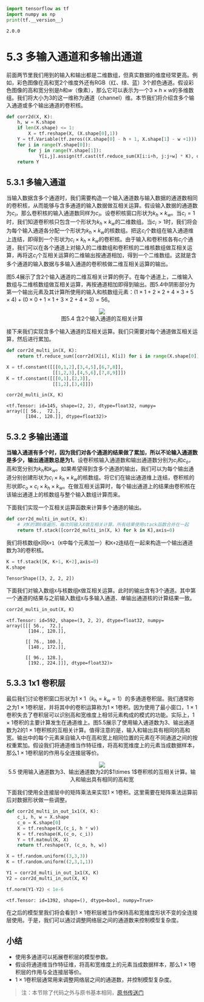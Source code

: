 

```python
import tensorflow as tf
import numpy as np
print(tf.__version__)
```

    2.0.0


# 5.3 多输入通道和多输出通道

前面两节里我们用到的输入和输出都是二维数组，但真实数据的维度经常更高。例如，彩色图像在高和宽2个维度外还有RGB（红、绿、蓝）3个颜色通道。假设彩色图像的高和宽分别是$h$和$w$（像素），那么它可以表示为一个$3\times h\times w$的多维数组。我们将大小为3的这一维称为通道（channel）维。本节我们将介绍含多个输入通道或多个输出通道的卷积核。


```python
def corr2d(X, K):
    h, w = K.shape
    if len(X.shape) <= 1:
        X = tf.reshape(X, (X.shape[0],1))
    Y = tf.Variable(tf.zeros((X.shape[0] - h + 1, X.shape[1] - w +1)))
    for i in range(Y.shape[0]):
        for j in range(Y.shape[1]):
            Y[i,j].assign(tf.cast(tf.reduce_sum(X[i:i+h, j:j+w] * K), dtype=tf.float32))
    return Y
```

## 5.3.1 多输入通道

当输入数据含多个通道时，我们需要构造一个输入通道数与输入数据的通道数相同的卷积核，从而能够与含多通道的输入数据做互相关运算。假设输入数据的通道数为$c_i$，那么卷积核的输入通道数同样为$c_i$。设卷积核窗口形状为$k_h\times k_w$。当$c_i=1$时，我们知道卷积核只包含一个形状为$k_h\times k_w$的二维数组。当$c_i > 1$时，我们将会为每个输入通道各分配一个形状为$k_h\times k_w$的核数组。把这$c_i$个数组在输入通道维上连结，即得到一个形状为$c_i\times k_h\times k_w$的卷积核。由于输入和卷积核各有$c_i$个通道，我们可以在各个通道上对输入的二维数组和卷积核的二维核数组做互相关运算，再将这$c_i$个互相关运算的二维输出按通道相加，得到一个二维数组。这就是含多个通道的输入数据与多输入通道的卷积核做二维互相关运算的输出。

图5.4展示了含2个输入通道的二维互相关计算的例子。在每个通道上，二维输入数组与二维核数组做互相关运算，再按通道相加即得到输出。图5.4中阴影部分为第一个输出元素及其计算所使用的输入和核数组元素：$(1\times1+2\times2+4\times3+5\times4)+(0\times0+1\times1+3\times2+4\times3)=56$。


<div align=center>
<img  src="../img/chapter05/5.3_conv_multi_in.svg"/>
</div>
<div align=center>图5.4 含2个输入通道的互相关计算</div>


接下来我们实现含多个输入通道的互相关运算。我们只需要对每个通道做互相关运算，然后进行累加。


```python
def corr2d_multi_in(X, K):
    return tf.reduce_sum([corr2d(X[i], K[i]) for i in range(X.shape[0])],axis=0)

X = tf.constant([[[0,1,2],[3,4,5],[6,7,8]],
                 [[1,2,3],[4,5,6],[7,8,9]]])
K = tf.constant([[[0,1],[2,3]],
                 [[1,2],[3,4]]])

corr2d_multi_in(X, K)
```




    <tf.Tensor: id=145, shape=(2, 2), dtype=float32, numpy=
    array([[ 56.,  72.],
           [104., 120.]], dtype=float32)>



## 5.3.2 多输出通道

**当输入通道有多个时，因为我们对各个通道的结果做了累加，所以不论输入通道数是多少，输出通道数总是为1**。设卷积核输入通道数和输出通道数分别为$c_i$和$c_o$，高和宽分别为$k_h$和$k_w$。如果希望得到含多个通道的输出，我们可以为每个输出通道分别创建形状为$c_i\times k_h\times k_w$的核数组。将它们在输出通道维上连结，卷积核的形状即$c_o\times c_i\times k_h\times k_w$。在做互相关运算时，每个输出通道上的结果由卷积核在该输出通道上的核数组与整个输入数组计算而来。

下面我们实现一个互相关运算函数来计算多个通道的输出。


```python
def corr2d_multi_in_out(X, K):
    # 对K的第0维遍历，每次同输入X做互相关计算。所有结果使用stack函数合并在一起
    return tf.stack([corr2d_multi_in(X, k) for k in K],axis=0)
```

我们将核数组`K`同`K+1`（`K`中每个元素加一）和`K+2`连结在一起来构造一个输出通道数为3的卷积核。


```python
K = tf.stack([K, K+1, K+2],axis=0)
K.shape
```




    TensorShape([3, 2, 2, 2])



下面我们对输入数组`X`与核数组`K`做互相关运算。此时的输出含有3个通道。其中第一个通道的结果与之前输入数组`X`与多输入通道、单输出通道核的计算结果一致。




```python
corr2d_multi_in_out(X, K)
```




    <tf.Tensor: id=592, shape=(3, 2, 2), dtype=float32, numpy=
    array([[[ 56.,  72.],
            [104., 120.]],
    
           [[ 76., 100.],
            [148., 172.]],
    
           [[ 96., 128.],
            [192., 224.]]], dtype=float32)>



## 5.3.3 1x1 卷积层

最后我们讨论卷积窗口形状为$1\times 1$（$k_h=k_w=1$）的多通道卷积层。我们通常称之为$1\times 1$卷积层，并将其中的卷积运算称为$1\times 1$卷积。因为使用了最小窗口，$1\times 1$卷积失去了卷积层可以识别高和宽维度上相邻元素构成的模式的功能。实际上，$1\times 1$卷积的主要计算发生在通道维上。图5.5展示了使用输入通道数为3、输出通道数为2的$1\times 1$卷积核的互相关计算。值得注意的是，输入和输出具有相同的高和宽。输出中的每个元素来自输入中在高和宽上相同位置的元素在不同通道之间的按权重累加。假设我们将通道维当作特征维，将高和宽维度上的元素当成数据样本，那么$1\times 1$卷积层的作用与全连接层等价。

<div align=center>
<img  src="../img/chapter05/5.3_conv_1x1.svg"/>
</div>
<div align=center>5.5 使用输入通道数为3、输出通道数为2的$1\times 1$卷积核的互相关计算。输入和输出具有相同的高和宽</div>

下面我们使用全连接层中的矩阵乘法来实现$1\times 1$卷积。这里需要在矩阵乘法运算前后对数据形状做一些调整。


```python
def corr2d_multi_in_out_1x1(X, K):
    c_i, h, w = X.shape
    c_o = K.shape[0]
    X = tf.reshape(X,(c_i, h * w))
    K = tf.reshape(K,(c_o, c_i))
    Y = tf.matmul(K, X)
    return tf.reshape(Y, (c_o, h, w))
```


```python
X = tf.random.uniform((3,3,3))
K = tf.random.uniform((2,3,1,1))

Y1 = corr2d_multi_in_out_1x1(X, K)
Y2 = corr2d_multi_in_out(X, K)

tf.norm(Y1-Y2) < 1e-6
```




    <tf.Tensor: id=1392, shape=(), dtype=bool, numpy=True>



在之后的模型里我们将会看到$1\times 1$卷积层被当作保持高和宽维度形状不变的全连接层使用。于是，我们可以通过调整网络层之间的通道数来控制模型复杂度。


## 小结

* 使用多通道可以拓展卷积层的模型参数。
* 假设将通道维当作特征维，将高和宽维度上的元素当成数据样本，那么$1\times 1$卷积层的作用与全连接层等价。
* $1\times 1$卷积层通常用来调整网络层之间的通道数，并控制模型复杂度。

> 注：本节除了代码之外与原书基本相同，[原书传送门](https://zh.d2l.ai/chapter_convolutional-neural-networks/channels.html)